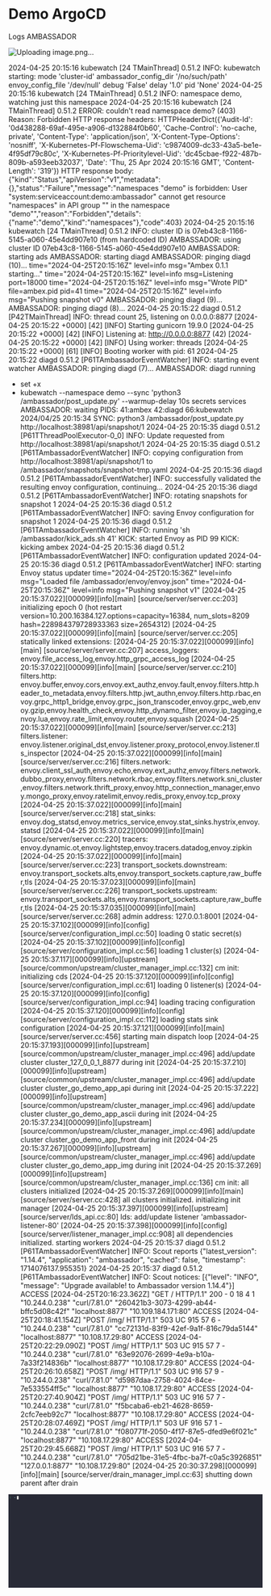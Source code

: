 #  Demo ArgoCD 
Logs AMBASSADOR


![Uploading image.png…]()


2024-04-25 20:15:16 kubewatch [24 TMainThread] 0.51.2 INFO: kubewatch starting: mode 'cluster-id' ambassador_config_dir '/no/such/path' envoy_config_file '/dev/null' debug 'False' delay '1.0' pid 'None'
2024-04-25 20:15:16 kubewatch [24 TMainThread] 0.51.2 INFO: namespace demo, watching just this namespace
2024-04-25 20:15:16 kubewatch [24 TMainThread] 0.51.2 ERROR: couldn't read namespace demo? (403)
Reason: Forbidden
HTTP response headers: HTTPHeaderDict({'Audit-Id': '0d438288-69af-495e-a906-d132884f0b60', 'Cache-Control': 'no-cache, private', 'Content-Type': 'application/json', 'X-Content-Type-Options': 'nosniff', 'X-Kubernetes-Pf-Flowschema-Uid': 'c9874009-dc33-43a5-be1e-4f95df79c80c', 'X-Kubernetes-Pf-Prioritylevel-Uid': 'dc45cbae-f922-487b-809b-a593eeb32037', 'Date': 'Thu, 25 Apr 2024 20:15:16 GMT', 'Content-Length': '319'})
HTTP response body: {"kind":"Status","apiVersion":"v1","metadata":{},"status":"Failure","message":"namespaces \"demo\" is forbidden: User \"system:serviceaccount:demo:ambassador\" cannot get resource \"namespaces\" in API group \"\" in the namespace \"demo\"","reason":"Forbidden","details":{"name":"demo","kind":"namespaces"},"code":403}
2024-04-25 20:15:16 kubewatch [24 TMainThread] 0.51.2 INFO: cluster ID is 07eb43c8-1166-5145-a060-45e4dd907e10 (from hardcoded ID)
AMBASSADOR: using cluster ID 07eb43c8-1166-5145-a060-45e4dd907e10
AMBASSADOR: starting ads
AMBASSADOR: starting diagd
AMBASSADOR: pinging diagd (10)...
time="2024-04-25T20:15:16Z" level=info msg="Ambex 0.1.1 starting..."
time="2024-04-25T20:15:16Z" level=info msg=Listening port=18000
time="2024-04-25T20:15:16Z" level=info msg="Wrote PID" file=ambex.pid pid=41
time="2024-04-25T20:15:16Z" level=info msg="Pushing snapshot v0"
AMBASSADOR: pinging diagd (9)...
AMBASSADOR: pinging diagd (8)...
2024-04-25 20:15:22 diagd 0.51.2 [P42TMainThread] INFO: thread count 25, listening on 0.0.0.0:8877
[2024-04-25 20:15:22 +0000] [42] [INFO] Starting gunicorn 19.9.0
[2024-04-25 20:15:22 +0000] [42] [INFO] Listening at: http://0.0.0.0:8877 (42)
[2024-04-25 20:15:22 +0000] [42] [INFO] Using worker: threads
[2024-04-25 20:15:22 +0000] [61] [INFO] Booting worker with pid: 61
2024-04-25 20:15:22 diagd 0.51.2 [P61TAmbassadorEventWatcher] INFO: starting event watcher
AMBASSADOR: pinging diagd (7)...
AMBASSADOR: diagd running
+ set +x
+ kubewatch --namespace demo --sync 'python3 /ambassador/post_update.py' --warmup-delay 10s secrets services
AMBASSADOR: waiting
PIDS: 41:ambex 42:diagd 66:kubewatch
2024/04/25 20:15:34 SYNC: python3 /ambassador/post_update.py http://localhost:38981/api/snapshot/1
2024-04-25 20:15:35 diagd 0.51.2 [P61TThreadPoolExecutor-0_0] INFO: Update requested from http://localhost:38981/api/snapshot/1
2024-04-25 20:15:35 diagd 0.51.2 [P61TAmbassadorEventWatcher] INFO: copying configuration from http://localhost:38981/api/snapshot/1 to /ambassador/snapshots/snapshot-tmp.yaml
2024-04-25 20:15:36 diagd 0.51.2 [P61TAmbassadorEventWatcher] INFO: successfully validated the resulting envoy configuration, continuing...
2024-04-25 20:15:36 diagd 0.51.2 [P61TAmbassadorEventWatcher] INFO: rotating snapshots for snapshot 1
2024-04-25 20:15:36 diagd 0.51.2 [P61TAmbassadorEventWatcher] INFO: saving Envoy configuration for snapshot 1
2024-04-25 20:15:36 diagd 0.51.2 [P61TAmbassadorEventWatcher] INFO: running 'sh /ambassador/kick_ads.sh 41'
KICK: started Envoy as PID 99
KICK: kicking ambex
2024-04-25 20:15:36 diagd 0.51.2 [P61TAmbassadorEventWatcher] INFO: configuration updated
2024-04-25 20:15:36 diagd 0.51.2 [P61TAmbassadorEventWatcher] INFO: starting Envoy status updater
time="2024-04-25T20:15:36Z" level=info msg="Loaded file /ambassador/envoy/envoy.json"
time="2024-04-25T20:15:36Z" level=info msg="Pushing snapshot v1"
[2024-04-25 20:15:37.022][000099][info][main] [source/server/server.cc:203] initializing epoch 0 (hot restart version=10.200.16384.127.options=capacity=16384, num_slots=8209 hash=228984379728933363 size=2654312)
[2024-04-25 20:15:37.022][000099][info][main] [source/server/server.cc:205] statically linked extensions:
[2024-04-25 20:15:37.022][000099][info][main] [source/server/server.cc:207]   access_loggers: envoy.file_access_log,envoy.http_grpc_access_log
[2024-04-25 20:15:37.022][000099][info][main] [source/server/server.cc:210]   filters.http: envoy.buffer,envoy.cors,envoy.ext_authz,envoy.fault,envoy.filters.http.header_to_metadata,envoy.filters.http.jwt_authn,envoy.filters.http.rbac,envoy.grpc_http1_bridge,envoy.grpc_json_transcoder,envoy.grpc_web,envoy.gzip,envoy.health_check,envoy.http_dynamo_filter,envoy.ip_tagging,envoy.lua,envoy.rate_limit,envoy.router,envoy.squash
[2024-04-25 20:15:37.022][000099][info][main] [source/server/server.cc:213]   filters.listener: envoy.listener.original_dst,envoy.listener.proxy_protocol,envoy.listener.tls_inspector
[2024-04-25 20:15:37.022][000099][info][main] [source/server/server.cc:216]   filters.network: envoy.client_ssl_auth,envoy.echo,envoy.ext_authz,envoy.filters.network.dubbo_proxy,envoy.filters.network.rbac,envoy.filters.network.sni_cluster,envoy.filters.network.thrift_proxy,envoy.http_connection_manager,envoy.mongo_proxy,envoy.ratelimit,envoy.redis_proxy,envoy.tcp_proxy
[2024-04-25 20:15:37.022][000099][info][main] [source/server/server.cc:218]   stat_sinks: envoy.dog_statsd,envoy.metrics_service,envoy.stat_sinks.hystrix,envoy.statsd
[2024-04-25 20:15:37.022][000099][info][main] [source/server/server.cc:220]   tracers: envoy.dynamic.ot,envoy.lightstep,envoy.tracers.datadog,envoy.zipkin
[2024-04-25 20:15:37.022][000099][info][main] [source/server/server.cc:223]   transport_sockets.downstream: envoy.transport_sockets.alts,envoy.transport_sockets.capture,raw_buffer,tls
[2024-04-25 20:15:37.023][000099][info][main] [source/server/server.cc:226]   transport_sockets.upstream: envoy.transport_sockets.alts,envoy.transport_sockets.capture,raw_buffer,tls
[2024-04-25 20:15:37.035][000099][info][main] [source/server/server.cc:268] admin address: 127.0.0.1:8001
[2024-04-25 20:15:37.102][000099][info][config] [source/server/configuration_impl.cc:50] loading 0 static secret(s)
[2024-04-25 20:15:37.102][000099][info][config] [source/server/configuration_impl.cc:56] loading 1 cluster(s)
[2024-04-25 20:15:37.117][000099][info][upstream] [source/common/upstream/cluster_manager_impl.cc:132] cm init: initializing cds
[2024-04-25 20:15:37.120][000099][info][config] [source/server/configuration_impl.cc:61] loading 0 listener(s)
[2024-04-25 20:15:37.120][000099][info][config] [source/server/configuration_impl.cc:94] loading tracing configuration
[2024-04-25 20:15:37.120][000099][info][config] [source/server/configuration_impl.cc:112] loading stats sink configuration
[2024-04-25 20:15:37.121][000099][info][main] [source/server/server.cc:456] starting main dispatch loop
[2024-04-25 20:15:37.193][000099][info][upstream] [source/common/upstream/cluster_manager_impl.cc:496] add/update cluster cluster_127_0_0_1_8877 during init
[2024-04-25 20:15:37.210][000099][info][upstream] [source/common/upstream/cluster_manager_impl.cc:496] add/update cluster cluster_go_demo_app_api during init
[2024-04-25 20:15:37.222][000099][info][upstream] [source/common/upstream/cluster_manager_impl.cc:496] add/update cluster cluster_go_demo_app_ascii during init
[2024-04-25 20:15:37.234][000099][info][upstream] [source/common/upstream/cluster_manager_impl.cc:496] add/update cluster cluster_go_demo_app_front during init
[2024-04-25 20:15:37.267][000099][info][upstream] [source/common/upstream/cluster_manager_impl.cc:496] add/update cluster cluster_go_demo_app_img during init
[2024-04-25 20:15:37.269][000099][info][upstream] [source/common/upstream/cluster_manager_impl.cc:136] cm init: all clusters initialized
[2024-04-25 20:15:37.269][000099][info][main] [source/server/server.cc:428] all clusters initialized. initializing init manager
[2024-04-25 20:15:37.397][000099][info][upstream] [source/server/lds_api.cc:80] lds: add/update listener 'ambassador-listener-80'
[2024-04-25 20:15:37.398][000099][info][config] [source/server/listener_manager_impl.cc:908] all dependencies initialized. starting workers
2024-04-25 20:15:37 diagd 0.51.2 [P61TAmbassadorEventWatcher] INFO: Scout reports {"latest_version": "1.14.4", "application": "ambassador", "cached": false, "timestamp": 1714076137.955351}
2024-04-25 20:15:37 diagd 0.51.2 [P61TAmbassadorEventWatcher] INFO: Scout notices: [{"level": "INFO", "message": "Upgrade available! to Ambassador version 1.14.4"}]
ACCESS [2024-04-25T20:16:23.362Z] "GET / HTTP/1.1" 200 - 0 18 4 1 "10.244.0.238" "curl/7.81.0" "260421b3-3073-4299-ab44-bffc5d08c42f" "localhost:8877" "10.109.184.171:80"
ACCESS [2024-04-25T20:18:41.154Z] "POST /img/ HTTP/1.1" 503 UC 915 57 6 - "10.244.0.238" "curl/7.81.0" "cc72131d-83f9-42ef-9a1f-816c79da5144" "localhost:8877" "10.108.17.29:80"
ACCESS [2024-04-25T20:22:29.090Z] "POST /img/ HTTP/1.1" 503 UC 915 57 7 - "10.244.0.238" "curl/7.81.0" "63e92076-2699-4e9a-b10a-7a33f214836b" "localhost:8877" "10.108.17.29:80"
ACCESS [2024-04-25T20:26:10.658Z] "POST /img/ HTTP/1.1" 503 UC 916 57 9 - "10.244.0.238" "curl/7.81.0" "d5987daa-2758-4024-84ce-7e533554ff5c" "localhost:8877" "10.108.17.29:80"
ACCESS [2024-04-25T20:27:40.904Z] "POST /img/ HTTP/1.1" 503 UC 916 57 7 - "10.244.0.238" "curl/7.81.0" "f5bcaba6-eb21-4628-8659-2cfc7eeb92c7" "localhost:8877" "10.108.17.29:80"
ACCESS [2024-04-25T20:28:07.469Z] "POST /img/ HTTP/1.1" 503 UF 916 57 1 - "10.244.0.238" "curl/7.81.0" "f080771f-2050-4f17-87e5-dfed9e6f021c" "localhost:8877" "10.108.17.29:80"
ACCESS [2024-04-25T20:29:45.668Z] "POST /img/ HTTP/1.1" 503 UC 916 57 7 - "10.244.0.238" "curl/7.81.0" "705d21be-31e5-4fbc-ba7f-c0a5c3926851" "127.0.0.1:8877" "10.108.17.29:80"
[2024-04-25 20:30:37.298][000099][info][main] [source/server/drain_manager_impl.cc:63] shutting down parent after drain



![alt text](656415.gif)

